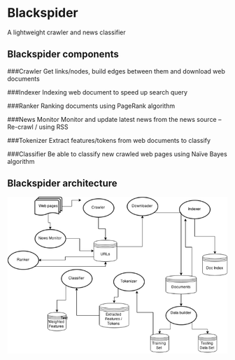 
# Blackspider

A lightweight crawler and news classifier

## Blackspider components

###Crawler
Get links/nodes, build edges between them and download web documents

###Indexer
Indexing web document to speed up search query

###Ranker
Ranking documents using PageRank algorithm

###News Monitor
Monitor and update latest news from the news source – Re-crawl / using RSS

###Tokenizer
Extract features/tokens from web documents to classify

###Classifier
Be able to classify new crawled web pages using Naïve Bayes algorithm

## Blackspider architecture
![Overall Architecture](https://raw.githubusercontent.com/duytd/blackspider/master/images/overall-architecture.png)


